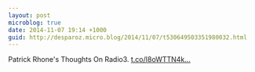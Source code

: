 ```yaml
---
layout: post
microblog: true
date: 2014-11-07 19:14 +1000
guid: http://desparoz.micro.blog/2014/11/07/t530649503351980032.html
---
```

Patrick Rhone's Thoughts On Radio3. [t.co/I8oWTTN4k...](http://t.co/I8oWTTN4kT)

